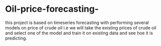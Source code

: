 # Oil-price-forecasting-
this project is based on timeseries forecasting with performing several models on price of crude oil i.e we will take the existing prices of crude oil and select one of the model and train it on existing data and see hoe it is predicting.
